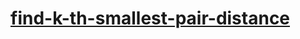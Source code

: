 # [find-k-th-smallest-pair-distance](https://leetcode-cn.com/problems/find-k-th-smallest-pair-distance)
